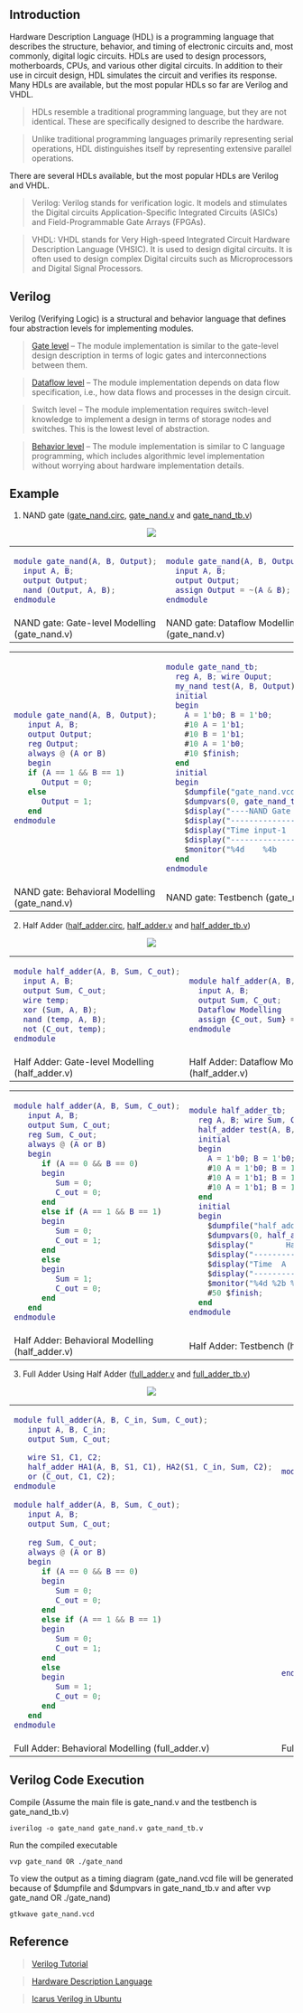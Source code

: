 ## Introduction

Hardware Description Language (HDL) is a programming language that describes the structure, behavior, and timing of electronic circuits and, most commonly, digital logic circuits. HDLs are used to design processors, motherboards, CPUs, and various other digital circuits. In addition to their use in circuit design, HDL simulates the circuit and verifies its response. Many HDLs are available, but the most popular HDLs so far are Verilog and VHDL.

> HDLs resemble a traditional programming language, but they are not identical. These are specifically designed to describe the hardware.

> Unlike traditional programming languages primarily representing serial operations, HDL distinguishes itself by representing extensive parallel operations.

There are several HDLs available, but the most popular HDLs are Verilog and VHDL.
> Verilog: Verilog stands for verification logic. It models and stimulates the Digital circuits Application-Specific Integrated Circuits (ASICs) and Field-Programmable Gate Arrays (FPGAs).

> VHDL:  VHDL stands for Very High-speed Integrated Circuit Hardware Description Language (VHSIC). It is used to design digital circuits. It is often used to design complex Digital circuits such as Microprocessors and Digital Signal Processors.

## Verilog

Verilog (Verifying Logic) is a structural and behavior language that defines four abstraction levels for implementing modules.

> [Gate level](https://vlsiverify.com/verilog/gate-level-modeling/) – The module implementation is similar to the gate-level design description in terms of logic gates and interconnections between them.

> [Dataflow level](https://vlsiverify.com/verilog/data-flow-modeling/) – The module implementation depends on data flow specification, i.e., how data flows and processes in the design circuit.

> Switch level – The module implementation requires switch-level knowledge to implement a design in terms of storage nodes and switches. This is the lowest level of abstraction.

> [Behavior level](https://vlsiverify.com/verilog/behavioral-modeling/) – The module implementation is similar to C language programming, which includes algorithmic level implementation without worrying about hardware implementation details.

## Example
1. NAND gate ([gate_nand.circ](https://github.com/brcnitk/Teaching/blob/main/Verilog/Example/gate_nand.circ), [gate_nand.v](https://github.com/brcnitk/Teaching/blob/main/Verilog/Example/gate_nand.v) and [gate_nand_tb.v](https://github.com/brcnitk/Teaching/blob/main/Verilog/Example/gate_nand_tb.v))
   
<div align="center">
<img src="https://github.com/user-attachments/assets/466e154a-24a6-4690-aa9b-580bd835ecbf">
</div>

<table>
<tr>
<td>
  
```matlab
module gate_nand(A, B, Output);
  input A, B;
  output Output;
  nand (Output, A, B);
endmodule

```
</td>
<td>
  
```matlab
module gate_nand(A, B, Output);
  input A, B;
  output Output;
  assign Output = ~(A & B);
endmodule

```
</td>
</tr>
<tr>
<td>
NAND gate: Gate-level Modelling (gate_nand.v)
</td>
<td>
NAND gate: Dataflow Modelling (gate_nand.v)
</td>
</tr>
</table>

<table>
<tr>
<td>
  
```matlab
module gate_nand(A, B, Output);
   input A, B;
   output Output;
   reg Output;
   always @ (A or B)
   begin
   if (A == 1 && B == 1)
      Output = 0;
   else
      Output = 1;
   end
endmodule

```
</td>
<td>
  
```matlab
module gate_nand_tb;
  reg A, B; wire Ouput;
  my_nand test(A, B, Output);
  initial
  begin
    A = 1'b0; B = 1'b0;
    #10 A = 1'b1;
    #10 B = 1'b1;
    #10 A = 1'b0;
    #10 $finish;
  end
  initial
  begin
    $dumpfile("gate_nand.vcd");
    $dumpvars(0, gate_nand_tb);
    $display("----NAND Gate Truth Table----");
    $display("-----------------------------");
    $display("Time input-1  input-2  output");
    $display("-----------------------------");
    $monitor("%4d    %4b      %3b      %1b", $time, A, B, Output);
  end
endmodule

```
</td>
</tr>
<tr>
<td>
NAND gate: Behavioral Modelling (gate_nand.v)
</td>
<td>
NAND gate: Testbench (gate_nand_tb.v)
</td>
</tr>
</table>

2. Half Adder ([half_adder.circ](https://github.com/brcnitk/Teaching/blob/main/Verilog/Example/half_adder.circ), [half_adder.v](https://github.com/brcnitk/Teaching/blob/main/Verilog/Example/half_adder.v) and [half_adder_tb.v](https://github.com/brcnitk/Teaching/blob/main/Verilog/Example/half_adder_tb.v))

<div align="center">
<img src="https://github.com/user-attachments/assets/587c2f4b-debf-44cb-a0d2-080ca3aff9dd">
</div>

<table>
<tr>
<td>
  
```matlab
module half_adder(A, B, Sum, C_out);
  input A, B;
  output Sum, C_out;
  wire temp;
  xor (Sum, A, B);
  nand (temp, A, B);
  not (C_out, temp);
endmodule
```
</td>
<td>
  
```matlab
module half_adder(A, B, Sum, C_out);
  input A, B;
  output Sum, C_out;
  Dataflow Modelling
  assign {C_out, Sum} = A + B;
endmodule

```
</td>
</tr>
<tr>
<td>
Half Adder: Gate-level Modelling (half_adder.v)
</td>
<td>
Half Adder: Dataflow Modelling (half_adder.v)
</td>
</tr>
</table>


<table>
<tr>
<td>
  
```matlab
module half_adder(A, B, Sum, C_out);
   input A, B;
   output Sum, C_out;
   reg Sum, C_out;
   always @ (A or B)
   begin
      if (A == 0 && B == 0)
      begin
         Sum = 0;
         C_out = 0;
      end
      else if (A == 1 && B == 1)
      begin
         Sum = 0;
         C_out = 1;
      end
      else
      begin
         Sum = 1;
         C_out = 0;
      end
   end
endmodule

```
</td>
<td>
  
```matlab
module half_adder_tb;
  reg A, B; wire Sum, C_out;
  half_adder test(A, B, Sum, C_out);
  initial
  begin
    A = 1'b0; B = 1'b0;
    #10 A = 1'b0; B = 1'b1;
    #10 A = 1'b1; B = 1'b0;
    #10 A = 1'b1; B = 1'b1;
  end
  initial
  begin
    $dumpfile("half_adder.vcd");
    $dumpvars(0, half_adder_tb);
    $display("       Half Adder     ");
    $display("----------------------");
    $display("Time  A  B  Sum  Carry");
    $display("----------------------");
    $monitor("%4d %2b %2b %3b %5b", $time, A, B, Sum, C_out);
    #50 $finish;
  end
endmodule

```
</td>
</tr>
<tr>
<td>
Half Adder: Behavioral Modelling (half_adder.v)
</td>
<td>
Half Adder: Testbench (half_adder_tb.v)
</td>
</tr>
</table>

3. Full Adder Using Half Adder ([full_adder.v](https://github.com/brcnitk/Teaching/blob/main/Verilog/Example/full_adder.v) and [full_adder_tb.v](https://github.com/brcnitk/Teaching/blob/main/Verilog/Example/full_adder_tb.v))
   
<div align="center">
<img src="https://github.com/user-attachments/assets/e88f16f9-dc44-48c5-871c-9936c1706183">
</div>

<table>
<tr>
<td>
  
```matlab
module full_adder(A, B, C_in, Sum, C_out);
   input A, B, C_in;
   output Sum, C_out;	

   wire S1, C1, C2;
   half_adder HA1(A, B, S1, C1), HA2(S1, C_in, Sum, C2);
   or (C_out, C1, C2);
endmodule

module half_adder(A, B, Sum, C_out);
   input A, B;
   output Sum, C_out;

   reg Sum, C_out;
   always @ (A or B)
   begin
      if (A == 0 && B == 0)
      begin
         Sum = 0;
         C_out = 0;
      end 
      else if (A == 1 && B == 1)
      begin
         Sum = 0;
         C_out = 1;
      end
      else
      begin
         Sum = 1;
         C_out = 0;
      end
   end
endmodule
```
</td>
<td>
  
```matlab
module full_adder_tb;
   reg A, B, C_in; wire Sum, C_out;
   full_adder test(A, B, C_in, Sum, C_out);
   initial
   begin
      A = 1'b0; B = 1'b0; C_in = 1'b0;
      #10 A = 1'b1;
      #20 B = 1'b1;
      #30 A = 1'b0;
      #50 $finish;
   end
   initial 
   begin
      $dumpfile("full_adder.vcd");
      $dumpvars(0, full_adder_tb);
      $display("         Full Adder        ");
      $display("---------------------------");
      $display("Time A  B  C_in  Sum  Carry");
      $display("---------------------------");
      $monitor("%4d %b %2b %3b %5b %4b", $time, A, B, C_in, Sum, C_out);
   end
endmodule

```
</td>
</tr>
<tr>
<td>
Full Adder: Behavioral Modelling (full_adder.v)
</td>
<td>
Full Adder: Testbench (full_adder_tb.v)
</td>
</tr>
</table>

## Verilog Code Execution
Compile (Assume the main file is gate_nand.v and the testbench is gate_nand_tb.v)
```
iverilog -o gate_nand gate_nand.v gate_nand_tb.v
```
Run the compiled executable
```
vvp gate_nand OR ./gate_nand
```
To view the output as a timing diagram (gate_nand.vcd file will be generated because of $dumpfile and $dumpvars in gate_nand_tb.v and after vvp gate_nand OR ./gate_nand)
```
gtkwave gate_nand.vcd 
```

## Reference
> [Verilog Tutorial](https://www.chipverify.com/tutorials/verilog#google_vignette)

> [Hardware Description Language](https://www.geeksforgeeks.org/hardware-description-language/)

> [Icarus Verilog in Ubuntu](https://medium.com/@0xYori/installing-icarus-verilog-and-gtkwave-on-ubuntu-for-verilog-simulation-d6d31eee2096)
